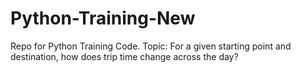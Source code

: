 # Python-Training-New
Repo for Python Training Code.
Topic: For a given starting point and destination, how does trip time change across the day?

